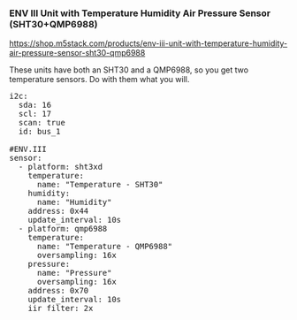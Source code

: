 ### ENV III Unit with Temperature Humidity Air Pressure Sensor (SHT30+QMP6988)

https://shop.m5stack.com/products/env-iii-unit-with-temperature-humidity-air-pressure-sensor-sht30-qmp6988

These units have both an SHT30 and a QMP6988, so you get two temperature sensors. Do with them what you will.

<pre>
i2c:
  sda: 16
  scl: 17
  scan: true
  id: bus_1

#ENV.III
sensor:
  - platform: sht3xd
    temperature:
      name: "Temperature - SHT30"
    humidity:
      name: "Humidity"
    address: 0x44
    update_interval: 10s
  - platform: qmp6988
    temperature:
      name: "Temperature - QMP6988"
      oversampling: 16x
    pressure:
      name: "Pressure"
      oversampling: 16x
    address: 0x70
    update_interval: 10s
    iir_filter: 2x
</pre>
